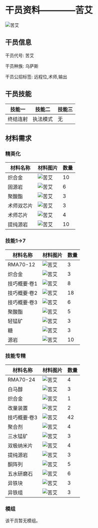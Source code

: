 # 干员资料————苦艾

![苦艾](./oprImages/苦艾.png)

## 干员信息

干员代号: 苦艾

干员种族: 乌萨斯

干员公招标签: 远程位,术师,输出

## 干员技能

| 技能一       | 技能二   | 技能三 |
| ------------ | -------- | ------ |
| 终结连射 | 执法模式 | 无 |

## 材料需求

### 精英化

| 材料名称      | 材料图片 | 数量  |
|---------|---------|-----|
| 炽合金 | ![苦艾](./matIcons/炽合金.png)  |   10  |
| 固源岩 | ![苦艾](./matIcons/固源岩.png)  |   6  |
| 聚酸酯 | ![苦艾](./matIcons/聚酸酯.png)  |   3  |
| 术师双芯片 | ![苦艾](./matIcons/术师双芯片.png)  |   3  |
| 术师芯片 | ![苦艾](./matIcons/术师芯片.png)  |   4  |
| 提纯源岩 | ![苦艾](./matIcons/提纯源岩.png)  |   10  |

### 技能1→7

| 材料名称      | 材料图片 | 数量  |
|---------|---------|-----|
| RMA70-12 | ![苦艾](./matIcons/RMA70-12.png)  |   3  |
| 炽合金 | ![苦艾](./matIcons/炽合金.png)  |   3  |
| 技巧概要·卷1 | ![苦艾](./matIcons/技巧概要·卷1.png)  |   8  |
| 技巧概要·卷2 | ![苦艾](./matIcons/技巧概要·卷2.png)  |   18  |
| 技巧概要·卷3 | ![苦艾](./matIcons/技巧概要·卷3.png)  |   6  |
| 聚酸酯 | ![苦艾](./matIcons/聚酸酯.png)  |   5  |
| 轻锰矿 | ![苦艾](./matIcons/轻锰矿.png)  |   3  |
| 糖 | ![苦艾](./matIcons/糖.png)  |   3  |
| 源岩 | ![苦艾](./matIcons/源岩.png)  |   10  |

### 技能专精

| 材料名称      | 材料图片 | 数量  |
|---------|---------|-----|
| RMA70-24 | ![苦艾](./matIcons/RMA70-24.png)  |   4  |
| 白马醇 | ![苦艾](./matIcons/白马醇.png)  |   3  |
| 炽合金 | ![苦艾](./matIcons/炽合金.png)  |   1  |
| 改量装置 | ![苦艾](./matIcons/改量装置.png)  |   2  |
| 技巧概要·卷3 | ![苦艾](./matIcons/技巧概要·卷3.png)  |   42  |
| 聚合剂 | ![苦艾](./matIcons/聚合剂.png)  |   4  |
| 三水锰矿 | ![苦艾](./matIcons/三水锰矿.png)  |   3  |
| 双极纳米片 | ![苦艾](./matIcons/双极纳米片.png)  |   4  |
| 提纯源岩 | ![苦艾](./matIcons/提纯源岩.png)  |   3  |
| 酮阵列 | ![苦艾](./matIcons/酮阵列.png)  |   5  |
| 五水研磨石 | ![苦艾](./matIcons/五水研磨石.png)  |   6  |
| 异铁块 | ![苦艾](./matIcons/异铁块.png)  |   3  |
| 异铁组 | ![苦艾](./matIcons/异铁组.png)  |   3  |

### 模组

该干员暂无模组。
